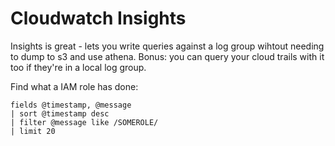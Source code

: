 Cloudwatch Insights
======================================

Insights is great - lets you write queries against a log group wihtout needing to dump to s3 and use athena.
Bonus: you can query your cloud trails with it too if they're in a local log group.

Find what a IAM role has done:

```
fields @timestamp, @message
| sort @timestamp desc
| filter @message like /SOMEROLE/
| limit 20
```
